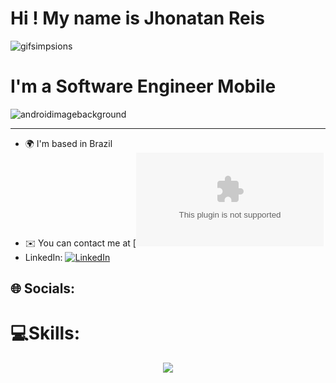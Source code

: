 
# Hi ! My name is Jhonatan Reis 

![gifsimpsions](https://github.com/reisdeveloper/reisdeveloper/assets/113706844/33876055-199a-4e3a-b083-148572c85b04)


# I'm a Software Engineer Mobile  
![androidimagebackground](https://github.com/reisdeveloper/reisdeveloper/assets/113706844/1e47519f-2796-4124-b8d2-5ad5cefd2dd0)


-------------------------

* 🌍  I'm based in Brazil
* ✉️  You can contact me at  [![gmail](jhonatansantanacontact@gmail.com)
* LinkedIn: [![LinkedIn](https://img.shields.io/badge/LinkedIn-%230077B5.svg?logo=linkedin&logoColor=white)](https://www.linkedin.com/in/jhonatansantana/)



## 🌐 Socials:


# 💻Skills:
<p align="center">
  <a href="https://skillicons.dev">
    <img src="https://skillicons.dev/icons?i=git,gitlab,kubernetes,docker,aws,c,cpp,cs,dotnet,java,dart,flutter,kotlin,html,css,js,sqlite,mysql,firebase,nodejs,androidstudio,pycharm,vscode,visualstudio,stackoverflow,obsidian,notion," />
  </a>
</p>











